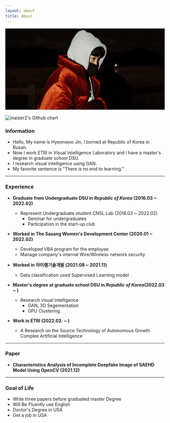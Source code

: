 ```yaml
---
layout: about
title: About
---
```



![](https://raw.githubusercontent.com/maizer2/gitblog_img/main/img/About/1639926707659.jpg)

<img src="http://ghchart.rshah.org/8a2be2/maizer2" alt="maizer2's Github chart"/>


### **Information**

* Hello, My name is Hyeonwoo Jin, I borned at Republic of Korea in Busan.
* Now I work ETRI in Visual Intelligence Laboratory  and i have a master's degree in graduate school DSU.
* I research visual intelligence using GAN.
* My favorite sentence is "There is no end to learning."

---

### **Experience**

* **Graduate from Undergraduate DSU in *Republic of Korea* (2016.03 ~ 2022.02)**
    * Represent Undergraduate student CNSL Lab (2016.03 ~ 2022.02)
        * Seminar for undergraduates
        * Participation in the start-up club

* **Worked in The Sasang Women's Development Center (2020.01 ~ 2022.02)**
    * Developed VBA program for the employee
    * Manage company's internal Wire/Wireless network security

* **Worked in 아이램기술개발 (2021.08 ~ 2021.11)**
    * Data classification used Supervised Learning model

* **Master's degree at graduate school DSU in *Republic of Korea*(2022.03 ~ )**
    * Research visual intelligence
        * GAN, 3D Segementation
        * GPU Clustering

* **Work in ETRI (2022.02. ~ )**
    * A Research on the Source Technology of Autonomous Growth Complex Artificial Intelligence

---

### **Paper**

* **Characteristics Analysis of Incomplete Deepfake Image of SAEHD Model Using OpenCV (2021.12)**

---

### **Goal of Life**

* Write three papers before graduated master Degree
* Will Be Fluently use English
* Doctor's Degree in USA
* Get a job in USA
